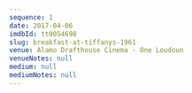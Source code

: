 ```yaml
---
sequence: 1
date: 2017-04-06
imdbId: tt0054698
slug: breakfast-at-tiffanys-1961
venue: Alamo Drafthouse Cinema - One Loudoun
venueNotes: null
medium: null
mediumNotes: null
---
```


